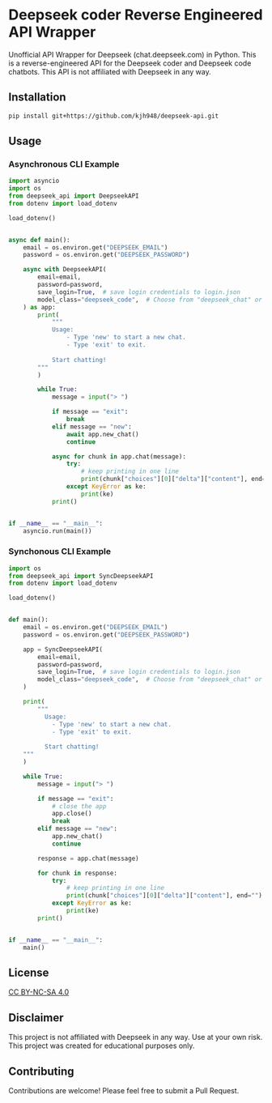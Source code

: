 # Deepseek coder Reverse Engineered API Wrapper

Unofficial API Wrapper for Deepseek (chat.deepseek.com) in Python. This is a reverse-engineered API for the Deepseek coder and Deepseek code chatbots. This API is not affiliated with Deepseek in any way.

## Installation

```bash
pip install git+https://github.com/kjh948/deepseek-api.git
```

## Usage

### Asynchronous CLI Example

```python
import asyncio
import os
from deepseek_api import DeepseekAPI
from dotenv import load_dotenv

load_dotenv()


async def main():
    email = os.environ.get("DEEPSEEK_EMAIL")
    password = os.environ.get("DEEPSEEK_PASSWORD")

    async with DeepseekAPI(
        email=email,
        password=password,
        save_login=True,  # save login credentials to login.json
        model_class="deepseek_code",  # Choose from "deepseek_chat" or "deepseek_code"
    ) as app:
        print(
            """
            Usage:
                - Type 'new' to start a new chat.
                - Type 'exit' to exit.
                
            Start chatting!
        """
        )

        while True:
            message = input("> ")

            if message == "exit":
                break
            elif message == "new":
                await app.new_chat()
                continue

            async for chunk in app.chat(message):
                try:
                    # keep printing in one line
                    print(chunk["choices"][0]["delta"]["content"], end="")
                except KeyError as ke:
                    print(ke)
            print()


if __name__ == "__main__":
    asyncio.run(main())
```

### Synchonous CLI Example

```python
import os
from deepseek_api import SyncDeepseekAPI
from dotenv import load_dotenv

load_dotenv()


def main():
    email = os.environ.get("DEEPSEEK_EMAIL")
    password = os.environ.get("DEEPSEEK_PASSWORD")

    app = SyncDeepseekAPI(
        email=email,
        password=password,
        save_login=True,  # save login credentials to login.json
        model_class="deepseek_code",  # Choose from "deepseek_chat" or "deepseek_code"
    )

    print(
        """
          Usage:
            - Type 'new' to start a new chat.
            - Type 'exit' to exit.
            
          Start chatting!
    """
    )

    while True:
        message = input("> ")

        if message == "exit":
            # close the app
            app.close()
            break
        elif message == "new":
            app.new_chat()
            continue

        response = app.chat(message)

        for chunk in response:
            try:
                # keep printing in one line
                print(chunk["choices"][0]["delta"]["content"], end="")
            except KeyError as ke:
                print(ke)
        print()


if __name__ == "__main__":
    main()
```

## License

[CC BY-NC-SA 4.0](https://creativecommons.org/licenses/by-nc-sa/4.0/)

## Disclaimer

This project is not affiliated with Deepseek in any way. Use at your own risk. This project was created for educational purposes only.

## Contributing

Contributions are welcome! Please feel free to submit a Pull Request.
